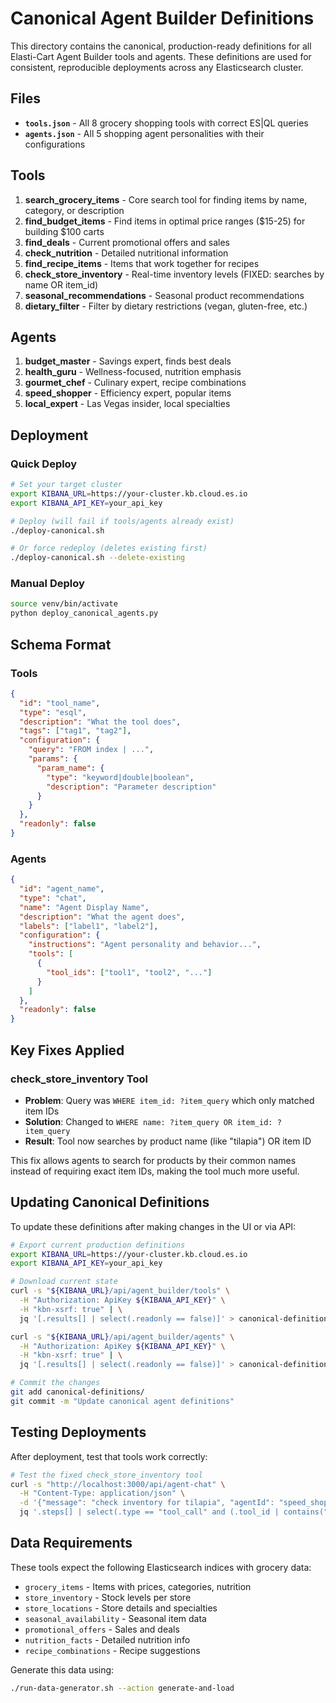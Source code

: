 # Canonical Agent Builder Definitions

This directory contains the canonical, production-ready definitions for all Elasti-Cart Agent Builder tools and agents. These definitions are used for consistent, reproducible deployments across any Elasticsearch cluster.

## Files

- **`tools.json`** - All 8 grocery shopping tools with correct ES|QL queries
- **`agents.json`** - All 5 shopping agent personalities with their configurations

## Tools

1. **search_grocery_items** - Core search tool for finding items by name, category, or description
2. **find_budget_items** - Find items in optimal price ranges ($15-25) for building $100 carts
3. **find_deals** - Current promotional offers and sales
4. **check_nutrition** - Detailed nutritional information
5. **find_recipe_items** - Items that work together for recipes
6. **check_store_inventory** - Real-time inventory levels (FIXED: searches by name OR item_id)
7. **seasonal_recommendations** - Seasonal product recommendations
8. **dietary_filter** - Filter by dietary restrictions (vegan, gluten-free, etc.)

## Agents

1. **budget_master** - Savings expert, finds best deals
2. **health_guru** - Wellness-focused, nutrition emphasis
3. **gourmet_chef** - Culinary expert, recipe combinations
4. **speed_shopper** - Efficiency expert, popular items
5. **local_expert** - Las Vegas insider, local specialties

## Deployment

### Quick Deploy

```bash
# Set your target cluster
export KIBANA_URL=https://your-cluster.kb.cloud.es.io
export KIBANA_API_KEY=your_api_key

# Deploy (will fail if tools/agents already exist)
./deploy-canonical.sh

# Or force redeploy (deletes existing first)
./deploy-canonical.sh --delete-existing
```

### Manual Deploy

```bash
source venv/bin/activate
python deploy_canonical_agents.py
```

## Schema Format

### Tools

```json
{
  "id": "tool_name",
  "type": "esql",
  "description": "What the tool does",
  "tags": ["tag1", "tag2"],
  "configuration": {
    "query": "FROM index | ...",
    "params": {
      "param_name": {
        "type": "keyword|double|boolean",
        "description": "Parameter description"
      }
    }
  },
  "readonly": false
}
```

### Agents

```json
{
  "id": "agent_name",
  "type": "chat",
  "name": "Agent Display Name",
  "description": "What the agent does",
  "labels": ["label1", "label2"],
  "configuration": {
    "instructions": "Agent personality and behavior...",
    "tools": [
      {
        "tool_ids": ["tool1", "tool2", "..."]
      }
    ]
  },
  "readonly": false
}
```

## Key Fixes Applied

### check_store_inventory Tool
- **Problem**: Query was `WHERE item_id: ?item_query` which only matched item IDs
- **Solution**: Changed to `WHERE name: ?item_query OR item_id: ?item_query`
- **Result**: Tool now searches by product name (like "tilapia") OR item ID

This fix allows agents to search for products by their common names instead of requiring exact item IDs, making the tool much more useful.

## Updating Canonical Definitions

To update these definitions after making changes in the UI or via API:

```bash
# Export current production definitions
export KIBANA_URL=https://your-cluster.kb.cloud.es.io
export KIBANA_API_KEY=your_api_key

# Download current state
curl -s "${KIBANA_URL}/api/agent_builder/tools" \
  -H "Authorization: ApiKey ${KIBANA_API_KEY}" \
  -H "kbn-xsrf: true" | \
  jq '[.results[] | select(.readonly == false)]' > canonical-definitions/tools.json

curl -s "${KIBANA_URL}/api/agent_builder/agents" \
  -H "Authorization: ApiKey ${KIBANA_API_KEY}" \
  -H "kbn-xsrf: true" | \
  jq '[.results[] | select(.readonly == false)]' > canonical-definitions/agents.json

# Commit the changes
git add canonical-definitions/
git commit -m "Update canonical agent definitions"
```

## Testing Deployments

After deployment, test that tools work correctly:

```bash
# Test the fixed check_store_inventory tool
curl -s "http://localhost:3000/api/agent-chat" \
  -H "Content-Type: application/json" \
  -d '{"message": "check inventory for tilapia", "agentId": "speed_shopper", "streaming": false}' | \
  jq '.steps[] | select(.type == "tool_call" and (.tool_id | contains("check_store_inventory")))'
```

## Data Requirements

These tools expect the following Elasticsearch indices with grocery data:

- `grocery_items` - Items with prices, categories, nutrition
- `store_inventory` - Stock levels per store  
- `store_locations` - Store details and specialties
- `seasonal_availability` - Seasonal item data
- `promotional_offers` - Sales and deals
- `nutrition_facts` - Detailed nutrition info
- `recipe_combinations` - Recipe suggestions

Generate this data using:

```bash
./run-data-generator.sh --action generate-and-load
```

